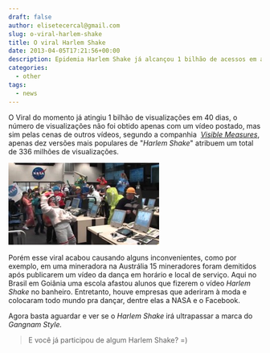 ```yaml
---
draft: false
author: elisetecercal@gmail.com
slug: o-viral-harlem-shake
title: O viral Harlem Shake
date: 2013-04-05T17:21:56+00:00
description: Epidemia Harlem Shake já alcançou 1 bilhão de acessos em apenas quarenta dias, metade do tempo que o Gangam Style
categories:
  - other
tags: 
  - news
---
```


O Viral do momento já atingiu 1 bilhão de visualizações em 40 dias, o número de visualizações não foi obtido apenas 
com um vídeo postado, mas sim pelas cenas de outros vídeos, segundo a companhia 
[_Visible Measures_](http://corp.visiblemeasures.com/news-and-events/blog/bid/96850/The-Harlem-Shake-Hits-1-Billion-Views "Visible Measures"), 
apenas dez versões mais populares de "_Harlem Shake_" atribuem um total de 336 milhões de visualizações.

![O viral Harlem Shake](nasa-harlem-shake-300x163.jpg "O viral Harlem Shake")

Porém esse viral acabou causando alguns inconvenientes, como por exemplo, em uma mineradora na Austrália 15 
mineradores foram demitidos após publicarem um vídeo da dança em horário e local de serviço. Aqui no Brasil em Goiânia 
uma escola afastou alunos que fizerem o vídeo _Harlem Shake_ no banheiro. Entretanto, houve empresas que aderiram à 
moda e colocaram todo mundo pra dançar, dentre elas a NASA e o Facebook.

Agora basta aguardar e ver se o _Harlem Shake_ irá ultrapassar a marca do _Gangnam Style._

> E você já participou de algum Harlem Shake? =)
